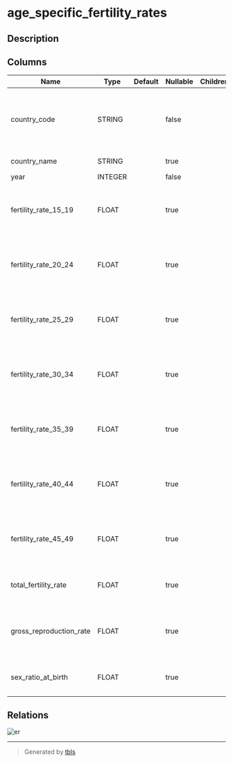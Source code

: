 # age_specific_fertility_rates

## Description

## Columns

| Name | Type | Default | Nullable | Children | Parents | Comment |
| ---- | ---- | ------- | -------- | -------- | ------- | ------- |
| country_code | STRING |  | false |  |  | Federal Information Processing Standard (FIPS) country/area code |
| country_name | STRING |  | true |  |  | Country or area name |
| year | INTEGER |  | false |  |  | Year |
| fertility_rate_15_19 | FLOAT |  | true |  |  | Age specific fertility rate for age 15-19 (births per 1,000 population) |
| fertility_rate_20_24 | FLOAT |  | true |  |  | Age specific fertility rate for age 20-24 (births per 1,000 population) |
| fertility_rate_25_29 | FLOAT |  | true |  |  | Age specific fertility rate for age 25-29 (births per 1,000 population) |
| fertility_rate_30_34 | FLOAT |  | true |  |  | Age specific fertility rate for age 30-34 (births per 1,000 population) |
| fertility_rate_35_39 | FLOAT |  | true |  |  | Age specific fertility rate for age 35-39 (births per 1,000 population) |
| fertility_rate_40_44 | FLOAT |  | true |  |  | Age specific fertility rate for age 40-44 (births per 1,000 population) |
| fertility_rate_45_49 | FLOAT |  | true |  |  | Age specific fertility rate for age 45-49 (births per 1,000 population) |
| total_fertility_rate | FLOAT |  | true |  |  | Total fertility rate (lifetime births per woman) |
| gross_reproduction_rate | FLOAT |  | true |  |  | Gross reproduction rate (lifetime female births per woman) |
| sex_ratio_at_birth | FLOAT |  | true |  |  | Sex ratio at birth (male births per female birth) |

## Relations

![er](age_specific_fertility_rates.png)

---

> Generated by [tbls](https://github.com/Melsoft-Games/tbls)
